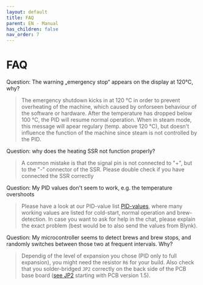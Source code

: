 ```yaml
---
layout: default
title: FAQ
parent: EN - Manual
has_children: false
nav_order: 7
---
```


# FAQ

Question: The warning „emergency stop“ appears on the display at 120°C, why?

> The emergency shutdown kicks in at 120 °C in order to prevent overheating of the machine, which caused by onforseen behaviour of the software or hardware. After the temperature has dropped below 100 °C, the PID will resume normal operation. When in steam mode, this message will apear regulary (temp. above 120 °C), but doesn't influence the function of the machine since steam is not controlled by the PID.  


Question: why does the heating SSR not function properly?

> A common mistake is that the signal pin is not connected to "+", but to the "-" connector of the SSR. Please double check if you have connected the SSR correctly


Question: My PID values don't seem to work, e.g. the temperature overshoots

> Please have a look at our PID-value list [PID-values](../de/customization/pid-werte.md), where many working values are listed for cold-start, normal operation and brew-detection. In case you want to ask for help in the chat, please explain the exact problem (best would be to also send the values from Blynk).

Question: My microcontroller seems to detect brews and brew stops, and randomly switches between those two at frequent intervals. Why?

> Dependig of the level of expansion you chose (PID only to full expansion), you might need the resistor `R6` for your build. Also check that you solder-bridged `JP2` correctly on the back side of the PCB base board ([see JP2](./pcb/ESP32.md#placement-and-function) starting with PCB version 1.5).

